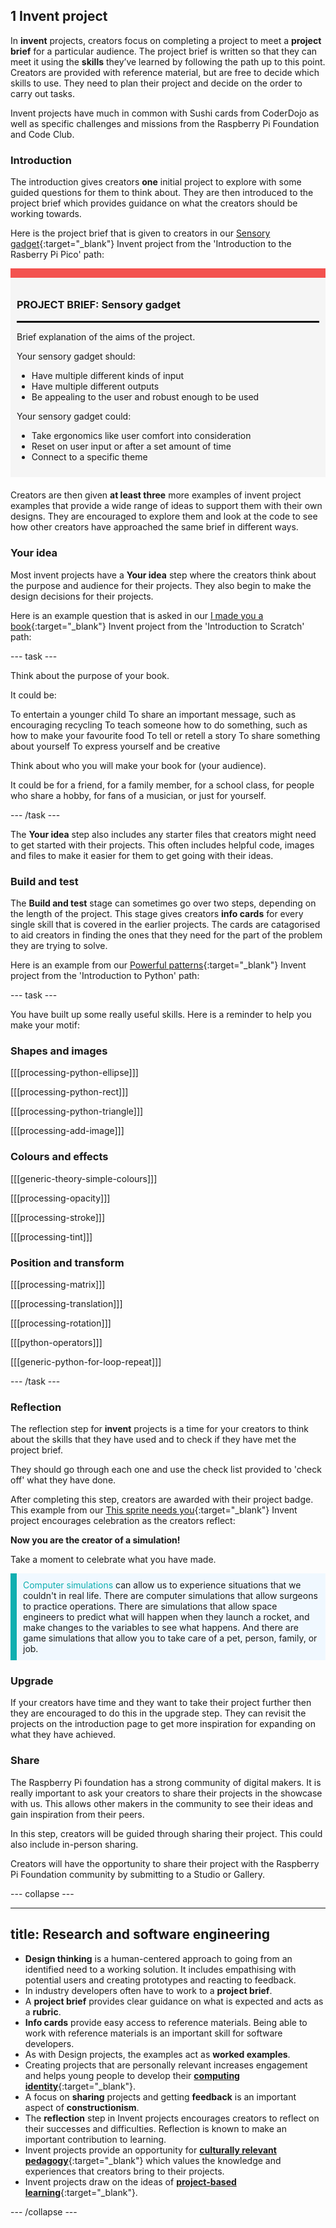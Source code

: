 ## 1 Invent project

In **invent** projects, creators focus on completing a project to meet a **project brief** for a particular audience. The project brief is written so that they can meet it using the **skills** they’ve learned by following the path up to this point. Creators are provided with reference material, but are free to decide which skills to use. They need to plan their project and decide on the order to carry out tasks.

Invent projects have much in common with Sushi cards from CoderDojo as well as specific challenges and missions from the Raspberry Pi Foundation and Code Club. 

### Introduction

The introduction gives creators **one** initial project to explore with some guided questions for them to think about. They are then introduced to the project brief which provides guidance on what the creators should be working towards. 

Here is the project brief that is given to creators in our [Sensory gadget](https://projects.raspberrypi.org/en/projects/sensory-gadget){:target="_blank"} Invent project from the 'Introduction to the Rasberry Pi Pico' path:

<div style="border-top: 15px solid #f3524f; background-color: whitesmoke; margin-bottom: 20px; padding: 10px;">

### PROJECT BRIEF: Sensory gadget
<hr style="border-top: 2px solid black;">

Brief explanation of the aims of the project. 

Your sensory gadget should:
+ Have multiple different kinds of input
+ Have multiple different outputs
+ Be appealing to the user and robust enough to be used

Your sensory gadget could:
+ Take ergonomics like user comfort into consideration
+ Reset on user input or after a set amount of time 
+ Connect to a specific theme

</div>

Creators are then given **at least three** more examples of invent project examples that provide a wide range of ideas to support them with their own designs. They are encouraged to explore them and look at the code to see how other creators have approached the same brief in different ways. 

### Your idea

Most invent projects have a **Your idea** step where the creators think about the purpose and audience for their projects. They also begin to make the design decisions for their projects. 

Here is an example question that is asked in our [I made you a book](https://projects.raspberrypi.org/en/projects/i-made-you-a-book){:target="_blank"} Invent project from the 'Introduction to Scratch' path:

--- task --- 

Think about the purpose of your book.

It could be:

To entertain a younger child
To share an important message, such as encouraging recycling
To teach someone how to do something, such as how to make your favourite food
To tell or retell a story
To share something about yourself
To express yourself and be creative

Think about who you will make your book for (your audience).

It could be for a friend, for a family member, for a school class, for people who share a hobby, for fans of a musician, or just for yourself.

--- /task ---

The **Your idea** step also includes any starter files that creators might need to get started with their projects. This often includes helpful code, images and files to make it easier for them to get going with their ideas.

### Build and test

The **Build and test** stage can sometimes go over two steps, depending on the length of the project. This stage gives creators **info cards** for every single skill that is covered in the earlier projects. The cards are catagorised to aid creators in finding the ones that they need for the part of the problem they are trying to solve. 

Here is an example from our [Powerful patterns](https://projects.raspberrypi.org/en/projects/powerful-patterns){:target="_blank"} Invent project from the 'Introduction to Python' path:

--- task ---

You have built up some really useful skills. Here is a reminder to help you make your motif:

### Shapes and images

[[[processing-python-ellipse]]]

[[[processing-python-rect]]]

[[[processing-python-triangle]]]

[[[processing-add-image]]]

### Colours and effects

[[[generic-theory-simple-colours]]]

[[[processing-opacity]]]

[[[processing-stroke]]]

[[[processing-tint]]]

### Position and transform

[[[processing-matrix]]]

[[[processing-translation]]]

[[[processing-rotation]]]

[[[python-operators]]]

[[[generic-python-for-loop-repeat]]]

--- /task ---

### Reflection

The reflection step for **invent** projects is a time for your creators to think about the skills that they have used and to check if they have met the project brief. 

They should go through each one and use the check list provided to 'check off' what they have done. 

After completing this step, creators are awarded with their project badge. This example from our [This sprite needs you](https://projects.raspberrypi.org/en/projects/this-sprite-needs-you){:target="_blank"} Invent project encourages celebration as the creators reflect:

**Now you are the creator of a simulation!**

Take a moment to celebrate what you have made.

<p style="border-left: solid; border-width:10px; border-color: #0faeb0; background-color: aliceblue; padding: 10px;">
<span style="color: #0faeb0">Computer simulations</span> can allow us to experience situations that we couldn't in real life. There are computer simulations that allow surgeons to practice operations. There are simulations that allow space engineers to predict what will happen when they launch a rocket, and make changes to the variables to see what happens. And there are game simulations that allow you to take care of a pet, person, family, or job. 
</p>


### Upgrade 

If your creators have time and they want to take their project further then they are encouraged to do this in the upgrade step. They can revisit the projects on the introduction page to get more inspiration for expanding on what they have achieved. 

### Share 

The Raspberry Pi foundation has a strong community of digital makers. It is really important to ask your creators to share their projects in the showcase with us. This allows other makers in the community to see their ideas and gain inspiration from their peers. 

In this step, creators will be guided through sharing their project. This could also include in-person sharing. 

Creators will have the opportunity to share their project with the Raspberry Pi Foundation community by submitting to a Studio or Gallery. 

--- collapse ---

---
title: Research and software engineering
---

+ **Design thinking** is a human-centered approach to going from an identified need to a working solution. It includes empathising with potential users and creating prototypes and reacting to feedback.
+ In industry developers often have to work to a **project brief**.
+ A **project brief** provides clear guidance on what is expected and acts as a **rubric**. 
+ **Info cards** provide easy access to reference materials. Being able to work with reference materials is an important skill for software developers. 
+ As with Design projects, the examples act as **worked examples**. 
+ Creating projects that are personally relevant increases engagement and helps young people to develop their [**computing identity**](https://www.raspberrypi.org/blog/digital-divide-socioeconomic-disadvantage-computing-education/){:target="_blank"}. 
+ A focus on **sharing** projects and getting **feedback** is an important aspect of **constructionism**. 
+ The **reflection** step in Invent projects encourages creators to reflect on their successes and difficulties. Reflection is known to make an important contribution to learning. 
+ Invent projects provide an opportunity for [**culturally relevant pedagogy**](https://blog.teachcomputing.org/quick-read-culturally-relevant-pedagogy/){:target="_blank"} which values the knowledge and experiences that creators bring to their projects. 
+ Invent projects draw on the ideas of [**project-based learning**](https://blog.teachcomputing.org/project-based-learning/){:target="_blank"}.

--- /collapse ---

